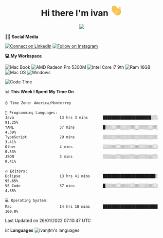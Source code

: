 <h1 align="center">Hi there I'm ivan <img src="https://raw.githubusercontent.com/ABSphreak/ABSphreak/master/gifs/Hi.gif" width="40px" /></h1>
<div align="center">
<img src="http://github-readme-streak-stats.herokuapp.com?user=ivanjtm&hide_border=true&background=00000000&border=FFFFFF00&sideNums=A8A8A8&sideLabels=A8A8A8&currStreakNum=FFC93C&dates=A8A8A8)](https://git.io/streak-stats"/>
</div>

**👦🏻 Social Media**

[![Connect on LinkedIn](https://img.shields.io/badge/LinkedIn-%230077B5.svg?&style=flat-square&logo=linkedin&logoColor=white)](https://www.linkedin.com/in/ivanjtm)
[![Follow on Instagram](https://img.shields.io/badge/Instagram-E4405F?style=flat-square&logo=instagram&logoColor=white)](https://www.instagram.com/ivanjtm)

**💻 My Workspace**

![Mac Book](https://img.shields.io/badge/Apple-MacBook_Pro_2019-999999?style=flat-square&logo=apple&logoColor=white)
![AMD Radeon Pro 5300M](https://img.shields.io/badge/AMD-Radeon_Pro_5300M-ED1C24?style=flat-square&logo=amd&logoColor=white)
![Intel Core i7 9th](https://img.shields.io/badge/Intel-Core_i7_9th-0071C5?style=flat-square&logo=intel&logoColor=white)
![Ram 16GB](https://img.shields.io/badge/RAM-16GB-230071C5?style=flat-square&logoColor=white)
![Mac OS](https://img.shields.io/badge/Mac%20OS-000000?style=flat-square&logo=apple&logoColor=white)
![Windows](https://img.shields.io/badge/Windows-0078D6?style=flat-square&logo=windows&logoColor=white)


<!--START_SECTION:waka-->
![Code Time](http://img.shields.io/badge/Code%20Time-569%20hrs%207%20mins-blue)

📊 **This Week I Spent My Time On** 

```text
⌚︎ Time Zone: America/Monterrey

💬 Programming Languages: 
Java                     13 hrs 3 mins       ██████████████████████░░░   91.25% 
YAML                     37 mins             █░░░░░░░░░░░░░░░░░░░░░░░░   4.39% 
TypeScript               29 mins             ░░░░░░░░░░░░░░░░░░░░░░░░░   3.41% 
Other                    4 mins              ░░░░░░░░░░░░░░░░░░░░░░░░░   0.53% 
JSON                     3 mins              ░░░░░░░░░░░░░░░░░░░░░░░░░   0.41%

🔥 Editors: 
Eclipse                  13 hrs 41 mins      ████████████████████████░   95.65% 
VS Code                  37 mins             █░░░░░░░░░░░░░░░░░░░░░░░░   4.35%

💻 Operating System: 
Mac                      14 hrs 18 mins      █████████████████████████   100.0%

```


 Last Updated on 26/01/2022 07:10:47 UTC
<!--END_SECTION:waka-->
**📈 Languages**
 ![ivanjtm's languages](https://wakatime.com/share/@ivanjtm/a32f83c6-d0c9-49a4-a5ae-d0440b950377.svg)
